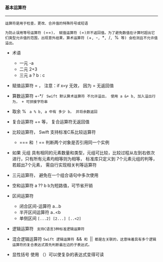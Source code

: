 #### 基本运算符

******

`运算符是用于检查，更改、合并值的特殊符号或短语`

`为防止误用等号运算符 (`==`)， 赋值运算符 (`=`)并不返回值。为了避免数值在计算时超出它们类型允许值的范围，出现意外结果，算术运算符 (`+`, `-`, `*`, `/`, `%` 等) 会检测且不允许值溢出。`

- 术语 
  - 一元 -a
  - 二元 2+3
  - 三元 a ? b : c
- 赋值运算符 = ， 注意：if x=y 无效， 因为 = 无返回值
- 算数运算符 +-*/  ` Swift 默认算术运算符 不允许溢出， 使用 a &+ b, 加入溢出行为， + 可拼接字符串`
- 取余 % ` a % b, a 中有 多少 b， 并将余数返回` 
- 复合运算符 += 等， 复合运算符无返回值
- 比较运算符， Swift 支持标准C系比较运算符
  - === 和 ！== 判断两个对象是否引用同一个实例
- 如果 元组 具有相同的元素数量和类型，元组可比较，比较过程从左到右依次进行，只有所有元素均相等则为相等， 标准库只定义到 7个元素元组的判等，若超出7个元素， 需自行实现相关判等运算符
- 三元运算符， 避免在一个组合语句中多次使用
- 空和运算符 a ?? b   b为短路值，可节省开销


- 区间运算符
  - 闭合区间-运算符 a…b
  - 半开区间运算符 a..<b
  - 单侧区间 ` [...2] [2...] [..<2] `


- 逻辑运算符 ` 支持C语言3种标准逻辑运算符` 
- 混合逻辑运算符 `Swift 逻辑运算符 `&&` 和 `||` 都是左关联的，这意味着具有多个逻辑运算符的复合表达式首先判断最左边的子表达式。` 
- 显性括号 使用 （）可以使复杂的表达式变得可读